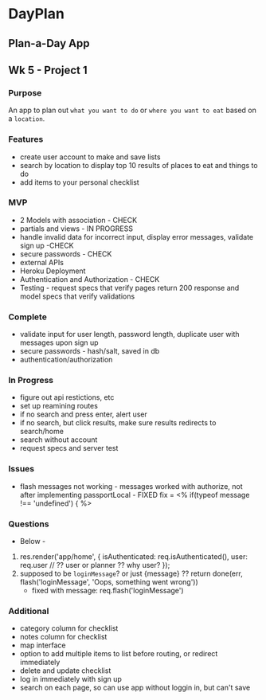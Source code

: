 
# DayPlan

## Plan-a-Day App

## Wk 5 - Project 1

### Purpose
An app to plan out `what you want to do` or `where you want to eat` based on a `location`.

### Features
* create user account to make and save lists
* search by location to display top 10 results of places to eat and things to do
* add items to your personal checklist

### MVP
* 2 Models with association - CHECK
* partials and views - IN PROGRESS
* handle invalid data for incorrect input, display error messages, validate sign up -CHECK
* secure passwords - CHECK
* external APIs
* Heroku Deployment
* Authentication and Authorization - CHECK 
* Testing - request specs that verify pages return 200 response and model specs that verify validations 

### Complete
* validate input for user length, password length, duplicate user with messages upon sign up
* secure passwords - hash/salt, saved in db
* authentication/authorization 

### In Progress
* figure out api restictions, etc 
* set up reamining routes
* if no search and press enter, alert user
* if no search, but click results, make sure results redirects to search/home
* search without account
* request specs and server test 


### Issues
* flash messages not working - messages worked with authorize, not after implementing passportLocal - FIXED
	fix = <% if(typeof message !== 'undefined') { %>

### Questions
* Below -
1. 
	res.render('app/home', {
		isAuthenticated: req.isAuthenticated(),
		user: req.user // ?? user or planner ?? why user? 
	}); 
2. supposed to be `loginMessage`? or just {message} ??
	return done(err, flash('loginMessage', 'Oops, something went wrong'))
	- fixed with
	 message: req.flash('loginMessage') 

### Additional
* category column for checklist
* notes column for checklist
* map interface
* option to add multiple items to list before routing,  or redirect immediately 
* delete and update checklist 
* log in immediately with sign up
* search on each page, so can use app without loggin in, but can't save



